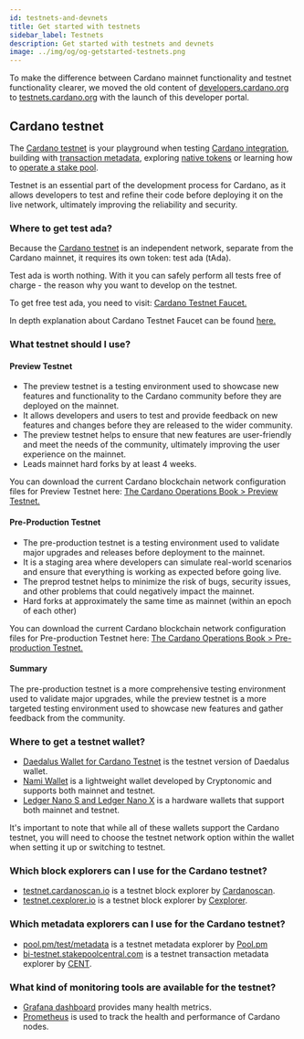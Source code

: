 ```yaml
---
id: testnets-and-devnets
title: Get started with testnets
sidebar_label: Testnets
description: Get started with testnets and devnets
image: ../img/og/og-getstarted-testnets.png
--- 
```


To make the difference between Cardano mainnet functionality and testnet functionality clearer, we moved the old content of [developers.cardano.org](https://developers.cardano.org) to [testnets.cardano.org](https://testnets.cardano.org) with the launch of this developer portal.
## Cardano testnet
The [Cardano testnet](https://testnets.cardano.org/en/testnets/cardano/overview/) is your playground when testing [Cardano integration](/docs/integrate-cardano/), building with [transaction metadata](/docs/transaction-metadata/), exploring [native tokens](/docs/native-tokens/) or learning how to [operate a stake pool](/docs/operate-a-stake-pool/).

Testnet is an essential part of the development process for Cardano, as it allows developers to test and refine their code before deploying it on the live network, ultimately improving the reliability and security.

### Where to get test ada?

Because the [Cardano testnet](https://docs.cardano.org/cardano-testnet/overview/) is an independent network, separate from the Cardano mainnet, it requires its own token: test ada (tAda).

Test ada is worth nothing. With it you can safely perform all tests free of charge - the reason why you want to develop on the testnet. 

To get free test ada, you need to visit: [Cardano Testnet Faucet.](https://docs.cardano.org/cardano-testnet/tools/faucet)

In depth explanation about Cardano Testnet Faucet can be found [here.](/docs/integrate-cardano/testnet-faucet/)

### What testnet should I use?

#### Preview Testnet

- The preview testnet is a testing environment used to showcase new features and functionality to the Cardano community before they are deployed on the mainnet.
- It allows developers and users to test and provide feedback on new features and changes before they are released to the wider community.
- The preview testnet helps to ensure that new features are user-friendly and meet the needs of the community, ultimately improving the user experience on the mainnet.
- Leads mainnet hard forks by at least 4 weeks. 

You can download the current Cardano blockchain network configuration files for Preview Testnet here: [The Cardano Operations Book > Preview Testnet.](https://book.world.dev.cardano.org/environments.html#preview-testnet)

#### Pre-Production Testnet

- The pre-production testnet is a testing environment used to validate major upgrades and releases before deployment to the mainnet.
- It is a staging area where developers can simulate real-world scenarios and ensure that everything is working as expected before going live.
- The preprod testnet helps to minimize the risk of bugs, security issues, and other problems that could negatively impact the mainnet.
- Hard forks at approximately the same time as mainnet (within an epoch of each other)

You can download the current Cardano blockchain network configuration files for Pre-production Testnet here: [The Cardano Operations Book > Pre-production Testnet.](https://book.world.dev.cardano.org/environments.html#pre-production-testnet)

#### Summary

The pre-production testnet is a more comprehensive testing environment used to validate major upgrades, while the preview testnet is a more targeted testing environment used to showcase new features and gather feedback from the community.

### Where to get a testnet wallet?
- [Daedalus Wallet for Cardano Testnet](https://testnets.cardano.org/en/testnets/cardano/get-started/wallet/) is the testnet version of Daedalus wallet.
- [Nami Wallet](https://namiwallet.io/) is a lightweight wallet developed by Cryptonomic and supports both mainnet and testnet. 
- [Ledger Nano S and Ledger Nano X](https://www.ledger.com/) is a hardware wallets that support both mainnet and testnet.

It's important to note that while all of these wallets support the Cardano testnet, you will need to choose the testnet network option within the wallet when setting it up or switching to testnet.

### Which block explorers can I use for the Cardano testnet?
- [testnet.cardanoscan.io](https://testnet.cardanoscan.io) is a testnet block explorer by [Cardanoscan](https://cardanoscan.io).
- [testnet.cexplorer.io](https://testnet.cexplorer.io/) is a testnet block explorer by [Cexplorer](https://cexplorer.io).

### Which metadata explorers can I use for the Cardano testnet?
- [pool.pm/test/metadata](https://pool.pm/test/metadata) is a testnet metadata explorer by [Pool.pm](https://pool.pm/)
- [bi-testnet.stakepoolcentral.com](https://bi-testnet.stakepoolcentral.com) is a testnet transaction metadata explorer by [CENT](https://cent.stakepoolcentral.com).

### What kind of monitoring tools are available for the testnet?
- [Grafana dashboard](https://monitoring.cardano-testnet.iohkdev.io/grafana/d/Oe0reiHef/cardano-application-metrics-v2?orgId=1&refresh=1m&from=now-7d&to=now) provides many health metrics.
- [Prometheus](/docs/stake-pool-course/handbook/apply-logging-prometheus/#docusaurus_skipToContent_fallback) is used to track the health and performance of Cardano nodes.
